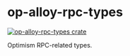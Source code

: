# op-alloy-rpc-types

<a href="https://crates.io/crates/op-alloy-rpc-types"><img src="https://img.shields.io/crates/v/op-alloy-rpc-types.svg" alt="op-alloy-rpc-types crate"></a>

Optimism RPC-related types.
